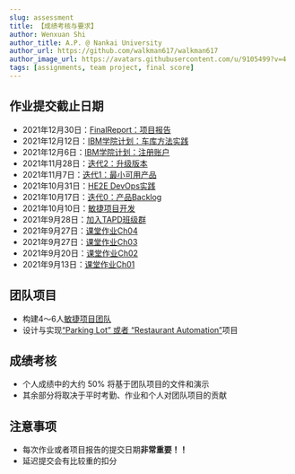 ```yaml
---
slug: assessment
title: 【成绩考核与要求】
author: Wenxuan Shi
author_title: A.P. @ Nankai University
author_url: https://github.com/walkman617/walkman617
author_image_url: https://avatars.githubusercontent.com/u/9105499?v=4
tags: [assignments, team project, final score]
---
```


## 作业提交截止日期
- 2021年12月30日：[FinalReport：项目报告](/blog/FinalReport)
- 2021年12月12日：[IBM学院计划：车库方法实践](/blog/IBM-Garage)
- 2021年12月6日：[IBM学院计划：注册账户](/blog/IBM-Academic)
- 2021年11月28日：[迭代2：升级版本](/blog/Iterator2)
- 2021年11月7日：[迭代1：最小可用产品](/blog/Iterator1)
- 2021年10月31日：[HE2E DevOps实践](/blog/HE2E)
- 2021年10月17日：[迭代0：产品Backlog](/blog/Iterator0)
- 2021年10月10日：[敏捷项目开发](/blog/TeamProject)
- 2021年9月28日：[加入TAPD班级群](/blog/TAPD)
- 2021年9月27日：[课堂作业Ch04](/blog/TestQuestions4)
- 2021年9月27日：[课堂作业Ch03](/blog/ponder3.5)
- 2021年9月20日：[课堂作业Ch02](/blog/ponder2.4)
- 2021年9月13日：[课堂作业Ch01](/blog/ponder1.4)

## 团队项目
- 构建4～6人[敏捷项目团队](/blog/TeamProject)
- 设计与实现[“Parking Lot” 或者 “Restaurant Automation”](https://github.com/walkman617/SE2021/tree/main/Case)项目

## 成绩考核
- 个人成绩中的大约 50% 将基于团队项目的文件和演示
- 其余部分将取决于平时考勤、作业和个人对团队项目的贡献

## 注意事项
- 每次作业或者项目报告的提交日期**非常重要！！**
- 延迟提交会有比较重的扣分

